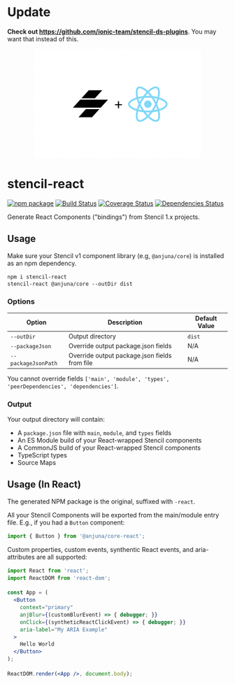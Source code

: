 # Update

**Check out https://github.com/ionic-team/stencil-ds-plugins**. You may want that instead of this.

<p align="center">
  <img src="hero.png" height="250">
</p>

# stencil-react

[![npm package][npm-image]][npm-url]
[![Build Status][travis-image]][travis-url]
[![Coverage Status][coveralls-image]][coveralls-url]
[![Dependencies Status][david-image]][david-url]

Generate React Components ("bindings") from Stencil 1.x projects.

## Usage

Make sure your Stencil v1 component library (e.g, `@anjuna/core`) is installed as an npm dependency.

```
npm i stencil-react
stencil-react @anjuna/core --outDir dist
```

### Options

| Option              | Description                                   | Default Value |
|---------------------|-----------------------------------------------|---------------|
| `--outDir`          | Output directory                              | `dist`        |
| `--packageJson`     | Override output package.json fields           | N/A           |
| `--packageJsonPath` | Override output package.json fields from file | N/A           |

You cannot override fields `['main', 'module', 'types', 'peerDependencies', 'dependencies']`.

### Output

Your output directory will contain:

- A `package.json` file with `main`, `module`, and `types` fields
- An ES Module build of your React-wrapped Stencil components
- A CommonJS build of your React-wrapped Stencil components
- TypeScript types
- Source Maps

## Usage (In React)

The generated NPM package is the original, suffixed with `-react`.

All your Stencil Components will be exported from the main/module entry file. E.g., if you had a `Button` component:

```jsx
import { Button } from '@anjuna/core-react';
```

Custom properties, custom events, synthentic React events, and aria-attributes are all supported:

```jsx
import React from 'react';
import ReactDOM from 'react-dom';

const App = (
  <Button
    context="primary"
    anjBlur={(customBlurEvent) => { debugger; }}
    onClick={(syntheticReactClickEvent) => { debugger; }}
    aria-label="My ARIA Example"
  >
    Hello World
  </Button>
);

ReactDOM.render(<App />, document.body);
```

[npm-image]:https://img.shields.io/npm/v/stencil-react.svg
[npm-url]:https://www.npmjs.com/package/stencil-react
[travis-image]:https://travis-ci.org/petermikitsh/stencil-react.svg?branch=master
[travis-url]:https://travis-ci.org/petermikitsh/stencil-react
[david-image]:https://david-dm.org/petermikitsh/stencil-react/status.svg
[david-url]:https://david-dm.org/petermikitsh/stencil-react
[coveralls-image]:https://coveralls.io/repos/github/petermikitsh/stencil-react/badge.svg?branch=master
[coveralls-url]:https://coveralls.io/github/petermikitsh/stencil-react?branch=master
